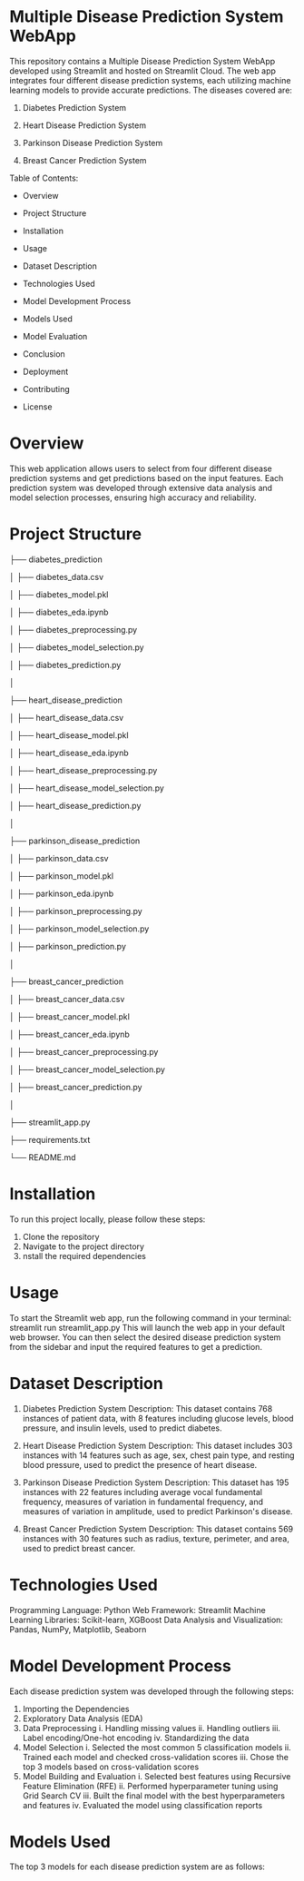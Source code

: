 # Multiple Disease Prediction System WebApp
This repository contains a Multiple Disease Prediction System WebApp developed using Streamlit and hosted on Streamlit Cloud. The web app integrates four different disease prediction systems, each utilizing machine learning models to provide accurate predictions. The diseases covered are:


1. Diabetes Prediction System

2. Heart Disease Prediction System

3. Parkinson Disease Prediction System

4. Breast Cancer Prediction System


Table of Contents:

* Overview

* Project Structure

* Installation

* Usage

* Dataset Description

* Technologies Used

* Model Development Process

* Models Used

* Model Evaluation

* Conclusion

* Deployment

* Contributing

* License


# Overview
This web application allows users to select from four different disease prediction systems and get predictions based on the input features. Each prediction system was developed through extensive data analysis and model selection processes, ensuring high accuracy and reliability.


# Project Structure

├── diabetes_prediction

│   ├── diabetes_data.csv

│   ├── diabetes_model.pkl

│   ├── diabetes_eda.ipynb

│   ├── diabetes_preprocessing.py

│   ├── diabetes_model_selection.py

│   ├── diabetes_prediction.py

│

├── heart_disease_prediction

│   ├── heart_disease_data.csv

│   ├── heart_disease_model.pkl

│   ├── heart_disease_eda.ipynb

│   ├── heart_disease_preprocessing.py

│   ├── heart_disease_model_selection.py

│   ├── heart_disease_prediction.py

│

├── parkinson_disease_prediction

│   ├── parkinson_data.csv

│   ├── parkinson_model.pkl

│   ├── parkinson_eda.ipynb

│   ├── parkinson_preprocessing.py

│   ├── parkinson_model_selection.py

│   ├── parkinson_prediction.py

│

├── breast_cancer_prediction

│   ├── breast_cancer_data.csv

│   ├── breast_cancer_model.pkl

│   ├── breast_cancer_eda.ipynb

│   ├── breast_cancer_preprocessing.py

│   ├── breast_cancer_model_selection.py

│   ├── breast_cancer_prediction.py

│

├── streamlit_app.py

├── requirements.txt

└── README.md


# Installation
To run this project locally, please follow these steps:
1. Clone the repository
2. Navigate to the project directory
3. nstall the required dependencies


# Usage
To start the Streamlit web app, run the following command in your terminal: streamlit run streamlit_app.py
This will launch the web app in your default web browser. You can then select the desired disease prediction system from the sidebar and input the required features to get a prediction.

# Dataset Description
1. Diabetes Prediction System
Description: This dataset contains 768 instances of patient data, with 8 features including glucose levels, blood pressure, and insulin levels, used to predict diabetes.

2. Heart Disease Prediction System
Description: This dataset includes 303 instances with 14 features such as age, sex, chest pain type, and resting blood pressure, used to predict the presence of heart disease.

3. Parkinson Disease Prediction System
Description: This dataset has 195 instances with 22 features including average vocal fundamental frequency, measures of variation in fundamental frequency, and measures of variation in amplitude, used to predict Parkinson's disease.

4. Breast Cancer Prediction System
Description: This dataset contains 569 instances with 30 features such as radius, texture, perimeter, and area, used to predict breast cancer.


# Technologies Used
Programming Language: Python
Web Framework: Streamlit
Machine Learning Libraries: Scikit-learn, XGBoost
Data Analysis and Visualization: Pandas, NumPy, Matplotlib, Seaborn

# Model Development Process
Each disease prediction system was developed through the following steps:

1. Importing the Dependencies
2. Exploratory Data Analysis (EDA)
3. Data Preprocessing
   i. Handling missing values
   ii. Handling outliers
   iii. Label encoding/One-hot encoding
   iv. Standardizing the data
4. Model Selection
   i. Selected the most common 5 classification models
   ii. Trained each model and checked cross-validation scores
   iii. Chose the top 3 models based on cross-validation scores
5. Model Building and Evaluation
   i. Selected best features using Recursive Feature Elimination (RFE)
   ii. Performed hyperparameter tuning using Grid Search CV
   iii. Built the final model with the best hyperparameters and features
   iv. Evaluated the model using classification reports

# Models Used
The top 3 models for each disease prediction system are as follows:






